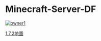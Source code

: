 # Minecraft-Server-DF
[![owner1](https://img.shields.io/badge/Powered%20by-PW--Chen-blue.svg?style=flat)](https://github.com/PW-Chen)

[1.7.2地圖](http://mcdf.asuscomm.com:100/)    